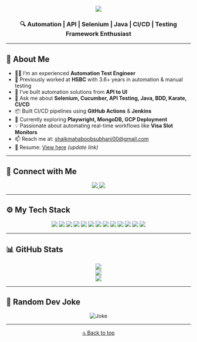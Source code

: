 <!-- Animated Intro -->
<p align="center">
  <img src="https://readme-typing-svg.herokuapp.com?duration=4000&center=true&vCenter=true&lines=Hi+there+%F0%9F%91%8B;I'm+Shaik+Mahaboob+Subhani+%E2%9C%A8;Automation+Test+Engineer+%F0%9F%94%A5;Lover+of+Clean+Code+and+Smart+Frameworks" />
</p>

<h3 align="center">🔍 Automation | API | Selenium | Java | CI/CD | Testing Framework Enthusiast</h3>

---

## 🚀 About Me

- 👨‍💻 I’m an experienced **Automation Test Engineer**
- 💼 Previously worked at **HSBC** with 3.6+ years in automation & manual testing
- 🧪 I’ve built automation solutions from **API to UI**
- 💬 Ask me about **Selenium, Cucumber, API Testing, Java, BDD, Karate, CI/CD**
- 📦 Built CI/CD pipelines using **GitHub Actions** & **Jenkins**
- 🧠 Currently exploring **Playwright, MongoDB, GCP Deployment**
- 💡 Passionate about automating real-time workflows like **Visa Slot Monitors**
- 📫 Reach me at: [shaikmahaboobsubhani00@gmail.com](mailto:shaikmahaboobsubhani00@gmail.com)
- 📄 Resume: [View here](https://github.com/your-github-username/Resume) *(update link)*

---

## 🔗 Connect with Me

<p align="center">
  <a href="https://www.linkedin.com/in/your-linkedin-profile" target="_blank">
    <img src="https://img.shields.io/badge/LinkedIn-0077B5?style=for-the-badge&logo=linkedin&logoColor=white"/>
  </a>
  <a href="mailto:shaikmahaboobsubhani00@gmail.com">
    <img src="https://img.shields.io/badge/Gmail-D14836?style=for-the-badge&logo=gmail&logoColor=white"/>
  </a>
</p>

---

## ⚙️ My Tech Stack

<p align="center">
  <img src="https://img.shields.io/badge/Java-007396?style=for-the-badge&logo=java&logoColor=white"/>
  <img src="https://img.shields.io/badge/Selenium-43B02A?style=for-the-badge&logo=selenium&logoColor=white"/>
  <img src="https://img.shields.io/badge/Cucumber-23D96C?style=for-the-badge&logo=cucumber&logoColor=white"/>
  <img src="https://img.shields.io/badge/Karate-000000?style=for-the-badge&logo=karate&logoColor=white"/>
  <img src="https://img.shields.io/badge/JUnit-25A162?style=for-the-badge&logo=junit5&logoColor=white"/>
  <img src="https://img.shields.io/badge/Maven-C71A36?style=for-the-badge&logo=apachemaven&logoColor=white"/>
  <img src="https://img.shields.io/badge/Postman-FF6C37?style=for-the-badge&logo=postman&logoColor=white"/>
  <img src="https://img.shields.io/badge/GitHub-181717?style=for-the-badge&logo=github&logoColor=white"/>
  <img src="https://img.shields.io/badge/Git-F05032?style=for-the-badge&logo=git&logoColor=white"/>
  <img src="https://img.shields.io/badge/Jenkins-D24939?style=for-the-badge&logo=jenkins&logoColor=white"/>
  <img src="https://img.shields.io/badge/GitHub%20Actions-2088FF?style=for-the-badge&logo=github-actions&logoColor=white"/>
  <img src="https://img.shields.io/badge/MongoDB-47A248?style=for-the-badge&logo=mongodb&logoColor=white"/>
  <img src="https://img.shields.io/badge/GCP-4285F4?style=for-the-badge&logo=google-cloud&logoColor=white"/>
</p>

---

## 📊 GitHub Stats

<p align="center">
  <img src="https://github-readme-stats.vercel.app/api?username=your-github-username&show_icons=true&theme=radical"/>
  <br/>
  <img src="https://github-readme-streak-stats.herokuapp.com?user=your-github-username&theme=vue-dark&hide_border=true" />
  <br/>
  <img src="https://github-readme-stats.vercel.app/api/top-langs/?username=your-github-username&layout=compact&theme=tokyonight"/>
</p>

---

## 🤣 Random Dev Joke
<p align="center">
  <img src="https://readme-jokes.vercel.app/api?bgColor=%23073b4c&textColor=%2306d6a0&aColor=%2306d6a0&borderColor=%2306d6a0" alt="Joke" />
</p>

---

<p align="center">
  <a href="#top">🔝 Back to top</a>
</p>
